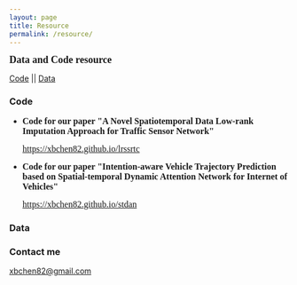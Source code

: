 ```yaml
---
layout: page
title: Resource
permalink: /resource/
---
```


**<font size=4 face='Times New Roman'>Data and Code resource</font>**
  
[Code](#Code)  ||  [Data](#Data)

### Code

- **<font size=3 face="Times New Roman">Code for our paper "A Novel Spatiotemporal Data Low-rank Imputation Approach for Traffic Sensor Network"</font>**
  <p><font size=3 face="Times New Roman"><a href="https://xbchen82.github.io/lrssrtc">https://xbchen82.github.io/lrssrtc</a></font></p>

- **<font size=3 face="Times New Roman">Code for our paper "Intention-aware Vehicle Trajectory Prediction based on Spatial-temporal Dynamic Attention Network for Internet of Vehicles"</font>**
  <p><font size=3 face="Times New Roman"><a href="https://xbchen82.github.io/stdan">https://xbchen82.github.io/stdan</a></font></p>
  
### Data

### Contact me

[xbchen82@gmail.com](mailto:xbchen82@gmail.com)